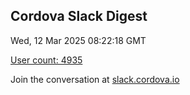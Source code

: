 ## Cordova Slack Digest
Wed, 12 Mar 2025 08:22:18 GMT

[User count: 4935](https://cordova.slack.com/)


Join the conversation at [slack.cordova.io](http://slack.cordova.io/)
